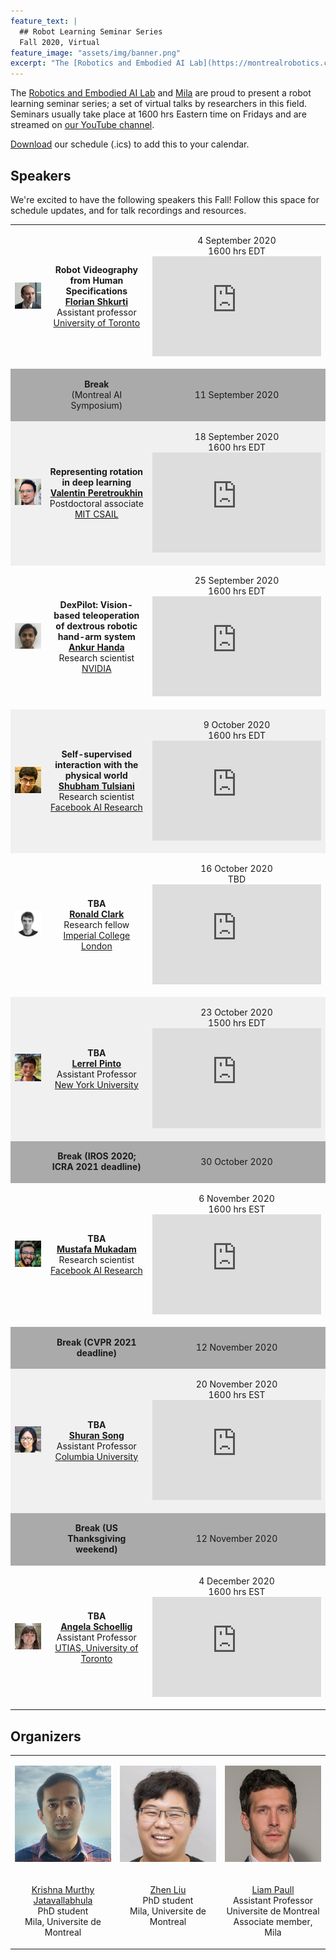 ```yaml
---
feature_text: |
  ## Robot Learning Seminar Series
  Fall 2020, Virtual
feature_image: "assets/img/banner.png"
excerpt: "The [Robotics and Embodied AI Lab](https://montrealrobotics.ca/) and [Mila](https://mila.quebec/en/) are proud to present a robot learning seminar series; a set of virtual talks by researchers in this field. Seminars usually take place at 1600 hrs Eastern time on Fridays and are streamed on [our YouTube channel](https://www.youtube.com/channel/UCOouaBg4gHIlNvPkJn_8ooA?view_as=subscriber)."
---
```


The [Robotics and Embodied AI Lab](https://montrealrobotics.ca/) and [Mila](https://mila.quebec/en/) are proud to present a robot learning seminar series; a set of virtual talks by researchers in this field. Seminars usually take place at 1600 hrs Eastern time on Fridays and are streamed on [our YouTube channel](https://www.youtube.com/channel/UCOouaBg4gHIlNvPkJn_8ooA).

<a href="{{ site.baseurl }}/robotlearningseries/assets/resources/robotlearningseries.ics" target="_blank">Download</a> our schedule (.ics) to add this to your calendar.


## Speakers

We're excited to have the following speakers this Fall! Follow this space for schedule updates, and for talk recordings and resources.

<table>
    <!-- Florian Shkurti -->
    <tr valign="middle">
        <td style="width:25%">
            <div class="col-xs-3">
                <p align="center">
                    <img class="people-pic" src="assets/img/florian.jpg">
                </p>
            </div>
        </td>
        <td style="width:50%">
            <p align="center">
                <b>Robot Videography from Human Specifications</b>
                <br>
                <a href="http://www.cs.toronto.edu/~florian/" target="_blank"><b>Florian Shkurti</b></a>
                <br>
                Assistant professor
                <br>
                <a href="http://www.utoronto.ca" target="_blank">University of Toronto</a>
            </p>
        </td>
        <td style="width:25%">
        	<p align="center">
        		4 September 2020
                <br>
                1600 hrs EDT
                <br>
                <iframe width="270" height="160" src="https://www.youtube.com/embed/i0fPwnVe6zA" frameborder="0" allow="accelerometer; autoplay; encrypted-media; gyroscope; picture-in-picture" allowfullscreen></iframe>
        	</p>
        </td>
    </tr>
    <!-- MAIS break -->
    <tr valign="middle"  style="background-color:#aaaaaa">
        <td style="width:25%">
        </td>
        <td style="width:50%">
            <p align="center">
                <b>Break </b> <br> (Montreal AI Symposium)
            </p>
        </td>
        <td style="width:25%">
            <p align="center">
                11 September 2020
            </p>
        </td>
    </tr>
    <!-- Valentin Peretroukhin -->
    <tr valign="middle" style="background-color:#f0f0f0">
        <td style="width:25%">
            <div class="col-xs-3">
                <p align="center">
                    <img class="people-pic" src="assets/img/valentin.jpg">
                </p>
            </div>
        </td>
        <td style="width:50%">
            <p align="center">
                <b>Representing rotation in deep learning</b>
                <br>
                <a href="https://valentinp.com/" target="_blank"><b>Valentin Peretroukhin</b></a>  <br> Postdoctoral associate  <br> <a href="http://groups.csail.mit.edu/rrg/" target="_blank">MIT CSAIL</a>
            </p>
        </td>
        <td style="width:25%">
        	<p align="center">
        		18 September 2020 <br> 1600 hrs EDT <br>
                <iframe width="270" height="160" src="https://www.youtube.com/embed/Idf3SvArBWQ" frameborder="0" allow="accelerometer; autoplay; encrypted-media; gyroscope; picture-in-picture" allowfullscreen></iframe>
        	</p>
        </td>
    </tr>
    <!-- Ankur Handa -->
    <tr valign="middle">
        <td style="width:25%">
            <div class="col-xs-3">
                <p align="center">
                    <img class="people-pic" src="assets/img/ankur.jpg">
                </p>
            </div>
        </td>
        <td style="width:50%">
            <p align="center">
                <b>DexPilot: Vision-based teleoperation of dextrous robotic hand-arm system</b>
                <br>
                <a href="https://ankurhanda.github.io/" target="_blank"><b>Ankur Handa</b></a>  <br> Research scientist  <br> <a href="https://www.nvidia.com/en-us/research/" target="_blank">NVIDIA</a>
            </p>
        </td>
        <td style="width:25%">
        	<p align="center">
        		25 September 2020 <br> 1600 hrs EDT <br>
                <iframe width="270" height="160" src="https://www.youtube.com/embed/2BPa1YFhSL4" frameborder="0" allow="accelerometer; autoplay; encrypted-media; gyroscope; picture-in-picture" allowfullscreen></iframe>
        	</p>
        </td>
    </tr>
    <!-- Shubham Tulsiani -->
    <tr valign="middle" style="background-color:#f0f0f0">
        <td style="width:25%">
            <div class="col-xs-3">
                <p align="center">
                    <img class="people-pic" src="assets/img/shubham.jpg">
                </p>
            </div>
        </td>
        <td style="width:50%">
            <p align="center">
                <b>Self-supervised interaction with the physical world</b>
                <br>
                <a href="https://shubhtuls.github.io/" target="_blank"><b>Shubham Tulsiani</b></a>  <br> Research scientist  <br> <a href="https://research.fb.com/category/facebook-ai-research/" target="_blank">Facebook AI Research</a>
            </p>
        </td>
        <td style="width:25%">
        	<p align="center">
        		9 October 2020 <br> 1600 hrs EDT <br>
                <iframe width="270" height="160" src="https://www.youtube.com/embed/LWQ1QNT9z7g" frameborder="0" allow="accelerometer; autoplay; encrypted-media; gyroscope; picture-in-picture" allowfullscreen></iframe>
        	</p>
        </td>
    </tr>
    <!-- Ronald Clark -->
    <tr valign="middle">
        <td style="width:25%">
            <div class="col-xs-3">
                <p align="center">
                    <img class="people-pic" src="assets/img/ronnie.png">
                </p>
            </div>
        </td>
        <td style="width:50%">
            <p align="center">
                <b>TBA</b>
                <br>
                <a href="https://ronnieclark.co.uk/" target="_blank"><b>Ronald Clark</b></a>  <br> Research fellow  <br> <a href="https://www.imperial.ac.uk/" target="_blank">Imperial College London</a>
            </p>
        </td>
        <td style="width:25%">
            <p align="center">
                16 October 2020 <br> TBD <br>
                <iframe width="270" height="160" src="https://www.youtube.com/embed/fLjDMKnmtYQ" frameborder="0" allow="accelerometer; autoplay; encrypted-media; gyroscope; picture-in-picture" allowfullscreen></iframe>
            </p>
        </td>
    </tr>
    <!-- Lerrel Pinto -->
    <tr valign="middle"  style="background-color:#f0f0f0">
        <td style="width:25%">
            <div class="col-xs-3">
                <p align="center">
                    <img class="people-pic" src="assets/img/lerrel.jpg">
                </p>
            </div>
        </td>
        <td style="width:50%">
            <p align="center">
                <b>TBA</b>
                <br>
                <a href="https://cs.nyu.edu/~lp91/#" target="_blank"><b>Lerrel Pinto</b></a>  <br> Assistant Professor  <br> <a href="https://cs.nyu.edu/home/index.html" target="_blank">New York University</a>
            </p>
        </td>
        <td style="width:25%">
            <p align="center">
                23 October 2020 <br> 1500 hrs EDT <br>
                <iframe width="270" height="160" src="https://www.youtube.com/embed/rPrqCPJc6wU" frameborder="0" allow="accelerometer; autoplay; encrypted-media; gyroscope; picture-in-picture" allowfullscreen></iframe>
            </p>
        </td>
    </tr>
    <!-- IROS/ICRA Break -->
    <tr valign="middle"  style="background-color:#aaaaaa">
        <td style="width:25%">
        </td>
        <td style="width:50%">
            <p align="center">
                <b>Break (IROS 2020; ICRA 2021 deadline)</b>
            </p>
        </td>
        <td style="width:25%">
            <p align="center">
                30 October 2020
            </p>
        </td>
    </tr>
    <!-- Mustafa Mukadam -->
    <tr valign="middle">
        <td style="width:25%">
            <div class="col-xs-3">
                <p align="center">
                    <img class="people-pic" src="assets/img/mustafa.jpg">
                </p>
            </div>
        </td>
        <td style="width:50%">
            <p align="center">
                <b>TBA</b>
                <br>
                <a href="https://mustafamukadam.com" target="_blank"><b>Mustafa Mukadam</b></a>  <br> Research scientist  <br> <a href="https://research.fb.com/category/facebook-ai-research/" target="_blank">Facebook AI Research</a>
            </p>
        </td>
        <td style="width:25%">
        	<p align="center">
        		6 November 2020 <br> 1600 hrs EST <br>
                <iframe width="270" height="160" src="https://www.youtube.com/embed/rLvFFBHDbAs" frameborder="0" allow="accelerometer; autoplay; encrypted-media; gyroscope; picture-in-picture" allowfullscreen></iframe>
        	</p>
        </td>
    </tr>
    <!-- CVPR deadline break -->
    <tr valign="middle"  style="background-color:#aaaaaa">
        <td style="width:25%">
        </td>
        <td style="width:50%">
            <p align="center">
                <b>Break (CVPR 2021 deadline)</b>
            </p>
        </td>
        <td style="width:25%">
            <p align="center">
                12 November 2020
            </p>
        </td>
    </tr>
    <!-- Shuran Song -->
    <tr valign="middle" style="background-color:#f0f0f0">
        <td style="width:25%">
            <div class="col-xs-3">
                <p align="center">
                    <img class="people-pic" src="assets/img/shuran.jpg">
                </p>
            </div>
        </td>
        <td style="width:50%">
            <p align="center">
                <b>TBA</b>
                <br>
                <a href="https://shurans.github.io/" target="_blank"><b>Shuran Song</b></a>  <br> Assistant Professor  <br> <a href="https://www.columbia.edu/" target="_blank">Columbia University</a>
            </p>
        </td>
        <td style="width:25%">
        	<p align="center">
        		20 November 2020 <br> 1600 hrs EST <br>
                <iframe width="270" height="160" src="https://www.youtube.com/embed/oHMukFPmGcI" frameborder="0" allow="accelerometer; autoplay; encrypted-media; gyroscope; picture-in-picture" allowfullscreen></iframe>
        	</p>
        </td>
    </tr>
    <!-- US thanksgiving break -->
    <tr valign="middle"  style="background-color:#aaaaaa">
        <td style="width:25%">
        </td>
        <td style="width:50%">
            <p align="center">
                <b>Break (US Thanksgiving weekend)</b>
            </p>
        </td>
        <td style="width:25%">
            <p align="center">
                12 November 2020
            </p>
        </td>
    </tr>
    <!-- Angela Schoellig -->
    <tr valign="middle">
        <td style="width:25%">
            <div class="col-xs-3">
                <p align="center">
                    <img class="people-pic" src="assets/img/angela.jpg">
                </p>
            </div>
        </td>
        <td style="width:50%">
            <p align="center">
                <b>TBA</b>
                <br>
                <a href="https://www.dynsyslab.org/prof-angela-schoellig/" target="_blank"><b>Angela Schoellig</b></a>  <br> Assistant Professor  <br> <a href="https://www.utias.utoronto.ca/" target="_blank">UTIAS, University of Toronto</a>
            </p>
        </td>
        <td style="width:25%">
            <p align="center">
                4 December 2020 <br> 1600 hrs EST <br>
                <iframe width="270" height="160" src="https://www.youtube.com/embed/O2i7KYuCzgQ" frameborder="0" allow="accelerometer; autoplay; encrypted-media; gyroscope; picture-in-picture" allowfullscreen></iframe>
            </p>
        </td>
    </tr>
</table>


## Organizers

<table>
    <!-- Photos -->
    <tr valign="bottom">
        <td style="width:30%">
            <div class="col-xs-3">
                <p align="center">
                    <img class="people-pic" src="assets/img/krishna.jpg">
                </p>
            </div>
        </td>
        <td style="width:30%">
            <div class="col-xs-3">
                <p align="center">
                    <img class="people-pic" src="assets/img/zhen.jpg">
                </p>
            </div>
        </td>
        <td style="width:30%">
            <div class="col-xs-3">
                <p align="center">
                    <img class="people-pic" src="assets/img/liam.png">
                </p>
            </div>
        </td>
    </tr>
    <!-- Names -->
    <tr valign="top">
        <td style="width:33%">
            <div class="col-xs-3">
                <p align="center">
                    <a href="https://krrish94.github.io/" target="_blank">Krishna Murthy Jatavallabhula</a> <br> PhD student <br> Mila, Universite de Montreal
                </p>
            </div>
        </td>
        <td style="width:33%">
            <div class="col-xs-3">
                <p align="center">
                    <a href="http://itszhen.com/" target="_blank">Zhen Liu</a> <br> PhD student <br> Mila, Universite de Montreal
                </p>
            </div>
        </td>
        <td style="width:33%">
            <div class="col-xs-3">
                <p align="center">
                    <a href="https://liampaull.ca/" target="_blank">Liam Paull</a> <br> Assistant Professor <br> Universite de Montreal <br> Associate member, Mila
                </p>
            </div>
        </td>
    </tr>
</table>
